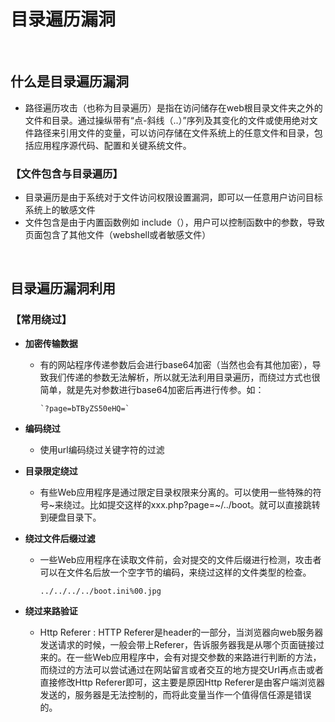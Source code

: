 # 目录遍历漏洞

&nbsp;

## 什么是目录遍历漏洞

* 路径遍历攻击（也称为目录遍历）是指在访问储存在web根目录文件夹之外的文件和目录。通过操纵带有“点-斜线（..）”序列及其变化的文件或使用绝对文件路径来引用文件的变量，可以访问存储在文件系统上的任意文件和目录，包括应用程序源代码、配置和关键系统文件。


### 【文件包含与目录遍历】

* 目录遍历是由于系统对于文件访问权限设置漏洞，即可以一任意用户访问目标系统上的敏感文件
* 文件包含是由于内置函数例如 include（），用户可以控制函数中的参数，导致页面包含了其他文件（webshell或者敏感文件）


&nbsp;


## 目录遍历漏洞利用

### 【常用绕过】

* **加密传输数据**
  * 有的网站程序传递参数后会进行base64加密（当然也会有其他加密），导致我们传递的参数无法解析，所以就无法利用目录遍历，而绕过方式也很简单，就是先对参数进行base64加密后再进行传参。如：
    ```
    `?page=bTByZS50eHQ=`
    ```
  
* **编码绕过**
  * 使用url编码绕过关键字符的过滤

* **目录限定绕过**
  * 有些Web应用程序是通过限定目录权限来分离的。可以使用一些特殊的符号~来绕过。比如提交这样的xxx.php?page=~/../boot。就可以直接跳转到硬盘目录下。

* **绕过文件后缀过滤**
  * 一些Web应用程序在读取文件前，会对提交的文件后缀进行检测，攻击者可以在文件名后放一个空字节的编码，来绕过这样的文件类型的检查。
    ```
    ../../../../boot.ini%00.jpg
    ```
    
* **绕过来路验证**
  * Http Referer : HTTP Referer是header的一部分，当浏览器向web服务器发送请求的时候，一般会带上Referer，告诉服务器我是从哪个页面链接过来的。在一些Web应用程序中，会有对提交参数的来路进行判断的方法，而绕过的方法可以尝试通过在网站留言或者交互的地方提交Url再点击或者直接修改Http Referer即可，这主要是原因Http Referer是由客户端浏览器发送的，服务器是无法控制的，而将此变量当作一个值得信任源是错误的。
    